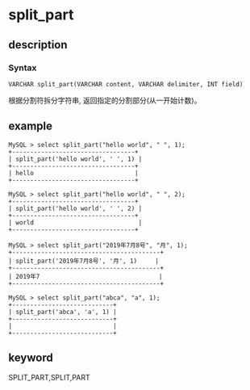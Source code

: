 # split_part

## description

### Syntax

`VARCHAR split_part(VARCHAR content, VARCHAR delimiter, INT field)`

根据分割符拆分字符串, 返回指定的分割部分(从一开始计数)。

## example

```Plain Text
MySQL > select split_part("hello world", " ", 1);
+----------------------------------+
| split_part('hello world', ' ', 1) |
+----------------------------------+
| hello                            |
+----------------------------------+

MySQL > select split_part("hello world", " ", 2);
+----------------------------------+
| split_part('hello world', ' ', 2) |
+----------------------------------+
| world                             |
+----------------------------------+

MySQL > select split_part("2019年7月8号", "月", 1);
+-----------------------------------------+
| split_part('2019年7月8号', '月', 1)     |
+-----------------------------------------+
| 2019年7                                 |
+-----------------------------------------+

MySQL > select split_part("abca", "a", 1);
+----------------------------+
| split_part('abca', 'a', 1) |
+----------------------------+
|                            |
+----------------------------+
```

## keyword

SPLIT_PART,SPLIT,PART
